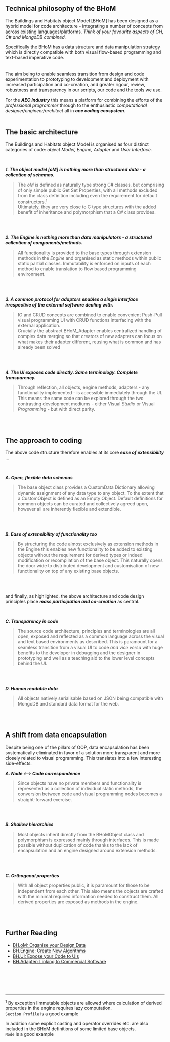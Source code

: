 
<br/>	
<br/>	

## Technical philosophy of the BHoM 


The Buildings and Habitats object Model [BHoM] has been designed as a hybrid model for code architecture - integrating a number of concepts from across existing languages/platforms. 
_Think of your favourite aspects of GH, C# and MongoDB combined._

Specifically the BHoM has a data structure and data manipulation strategy which is directly compatible with both visual flow-based programming and text-based imperative code. <br/>
<br/>	
The aim being to enable seamless transition from design and code experimentation to prototyping to development and deployment
 with increased participation and co-creation, and 
 greater rigour, review, robustness and transparency in our scripts, our code and the tools we use. 
 
For the ***AEC industry*** this means a platform for combining the efforts of the _professional programmer_ through to the enthusiastic _computational designer/engineer/architect_ all in ***one coding ecosystem***.
<br/>
<br/>
	
## The basic architecture

The Buildings and Habitats object Model is organised as four distinct categories of code: _object Model, Engine, Adapter_ and _User Interface._

<br/>

***1. The object model [oM] is nothing more than structured data - a collection of schemas.***
> The _oM_ is defined as naturally type strong C# classes, but comprising of only simple public Get Set Properties, with all methods excluded from the class definition including even the requirement for default constructors.<sup>1</sup>  
Ultimately, they are very close to C type structures with the added benefit of inheritance and polymorphism that a C# class provides.

<br/>
<br/>	
		
***2. The Engine is nothing more than data manipulators - a structured collection of components/methods.***
> All functionality is provided to the base types through extension methods in the _Engine_ and organised as static methods within public static partial classes. Immutability is enforced on inputs of each method to enable translation to flow based programming environment.

<br/>
<br/>	
	
***3. A common protocol for adaptors enables a single interface irrespective of the external software dealing with.***
> IO and CRUD concepts are combined to enable convenient Push-Pull visual programming UI with CRUD functions interfacing with the external application. <br/>Crucially the abstract BHoM_Adapter enables centralized handling of complex data merging so that creators of new adapters can focus on what makes their adapter different, reusing what is common and has already been solved

<br/>
<br/>	
	
***4. The UI exposes code directly. Same terminology. Complete transparency.***
>Through reflection, all objects, engine methods, adapters - any functionality implemented - is accessible immediately through the UI. 
This means the same code can be explored through the two contrasting development mediums - either Visual _Studio_ or Visual _Programming_ - but with direct parity.

<br/>
<br/>	
	

## The approach to coding
	
The above code structure therefore enables at its core ***ease of extensibility*** ...

<br/>

***A. Open, flexible data schemas***	
>The base object class provides a CustomData Dictionary allowing dynamic assignment of any data type to any object. To the extent that a CustomObject is defined as an Empty Object.
Default definitions for common objects can be curated and collectively agreed upon, however all are inherently flexible and extendible.

<br/>
<br/>	
	
***B. Ease of extensibility of functionality too***
>By structuring the code almost exclusively as extension methods in the Engine this enables new functionality to be added to existing objects without the requirement for derived types or indeed modification or recompilation of the base object.
This naturally opens the door wide to distributed development and customisation of new functionality on top of any existing base objects.

<br/>
<br/>	
	
and finally, as highlighted, the above architecture and code design principles place ***mass participation and co-creation*** as central.

<br/>

***C. Transparency in code***
>The source code architecture, principles and terminologies are all open, exposed and reflected as a common language across the visual and text based environments as described. 
This is paramount for a seamless transition from a visual UI to code _and vice versa_ with huge benefits to the developer in debugging and the designer in prototyping and well as a teaching aid to the lower level concepts behind the UI.

<br/>	
<br/>
		
***D. Human readable data*** 
> All objects natively serialisable based on JSON being compatible with MongoDB and standard data format for the web.

<br/>
<br/>	
	

## A shift from data encapsulation

Despite being one of the pillars of OOP, data encapsulation has been systematically eliminated in favor of a solution more transparent and more closely related to visual programming. This translates into a few interesting side-effects:

***A. Node <--> Code correspondence***

> Since objects have no private members and functionality is represented as a collection of individual static methods, the conversion between code and visual programming nodes becomes a straight-forward exercise.

<br/>	
<br/>

***B. Shallow hierarchies***

> Most objects inherit directly from the BHoMObject class and polymorphism is expressed mainly through interfaces. This is made possible without duplication of code thanks to the lack of encapsulation and an engine  designed around extension methods.

<br/>	
<br/>

***C. Orthogonal properties***

> With all object properties public, it is paramount for those to be independent from each other. This also means the objects are crafted with the minimal required information needed to construct them. All derived properties are exposed as methods in the engine.


<br/>
<br/>	
	

## Further Reading

* [BH.oM: Organise your Design Data](/BHoM_oM)
* [BH.Engine: Create New Algorithms](/BHoM_Engine)
* [BH.UI: Expose your Code to UIs](/BHoM_UI/)
* [BH.Adapter: Linking to Commercial Software](/BHoM_Adapter) 

	
<br/>
<br/>	
<br/>
<br/>	

---
	
<sup>1</sup> By exception IImmutable objects are allowed where calculation of derived properties in the engine requires lazy computation. <br/>
`Section Profile` is a good example

In addition some explicit casting and operator overrides etc. are also included in the BHoM definitions of some limited base objects.<br/>
`Node` is a good example





